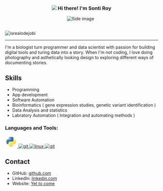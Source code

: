 <!-- Heading -->
<h3 align="center"><img src = "https://raw.githubusercontent.com/MartinHeinz/MartinHeinz/master/wave.gif" width = 30px> Hi there! I'm Sonti Roy</h3>

<img src="https://user-images.githubusercontent.com/74038190/212750672-2f3f2b50-c84f-4ed8-a60a-849ae69ff9df.gif" width="300" alt="Side image" align="right" >
<br><br>

<!-- Profile Views -->

<p align="left"> <img src="https://komarev.com/ghpvc/?username=sonti-roy&label=Profile%20views&color=0e75b6&style=flat" alt="isrealodejobi" />
</p>



 <!-- About section -->

---
I'm a biologist turn programmer and data scientist with passion for building digital tools and turing data into a story. When I'm not coding, I love doing photography and asthetically looking design to exploring different ways of documenting stories.

## Skills
- Programming
- App development
- Software Automation
- Bioinformatics ( gene expression studies, genetic variant identification )
- Data Analysis and statistics
- Labratory Automation ( Integration and automating methods )

<h3 align="left">Languages and Tools:</h3>
<p align="left"> <a href="https://www.python.org" target="_blank" rel="noreferrer"> <img src="https://raw.githubusercontent.com/devicons/devicon/master/icons/python/python-original.svg" alt="python" width="40" height="40"/> </a> <a align="left"> <a href="https://www.r-project.org/" target="_blank" rel="noreferrer"> <img src="https://www.vectorlogo.zone/logos/r-project/r-project-official.svg" alt="git" width="40" height="40"/> <a align="left"> <a href="https://www.linux.org/" target="_blank" rel="noreferrer"> <img src="https://www.vectorlogo.zone/logos/gnu_bash/gnu_bash-official.svg" alt="linux" width="60" height="40"/> </a> <a align="left"> <a href="https://git-scm.com/" target="_blank" rel="noreferrer"> <img src="https://www.vectorlogo.zone/logos/git-scm/git-scm-icon.svg" alt="git" width="40" height="40"/> </a> 


## Contact

- GitHub: [github.com](https://github.com/sonti-roy)
- LinkedIn: [linkedin.com](https://www.linkedin.com/in/sonti-roy-phd-8589b711a/)
- Website: [Yet to come](https://yettocome.com)


<!-- About section: END -->


